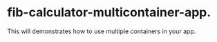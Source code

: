 # fib-calculator-multicontainer-app. 

This will demonstrates how to use multiple containers in your app.  


